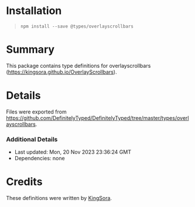 # Installation
> `npm install --save @types/overlayscrollbars`

# Summary
This package contains type definitions for overlayscrollbars (https://kingsora.github.io/OverlayScrollbars).

# Details
Files were exported from https://github.com/DefinitelyTyped/DefinitelyTyped/tree/master/types/overlayscrollbars.

### Additional Details
 * Last updated: Mon, 20 Nov 2023 23:36:24 GMT
 * Dependencies: none

# Credits
These definitions were written by [KingSora](https://github.com/KingSora).
